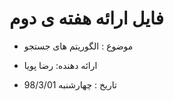 # فایل ارائه هفته ی دوم 


* موضوع : الگوریتم های جستجو

* ارائه دهنده: رضا پویا

* تاریخ :  چهارشنبه 98/3/01

